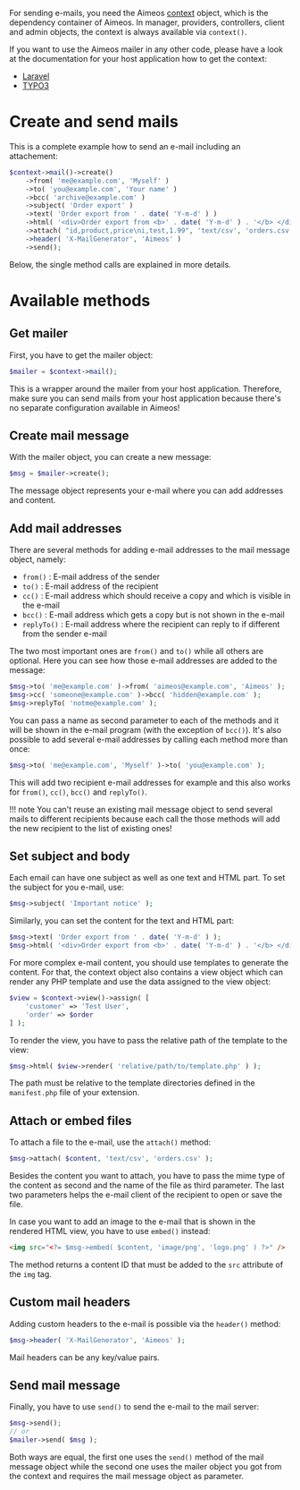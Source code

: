 For sending e-mails, you need the Aimeos [context](context.md) object, which is the dependency container of Aimeos. In manager, providers, controllers, client and admin objects, the context is always available via `context()`.

If you want to use the Aimeos mailer in any other code, please have a look at the documentation for your host application how to get the context:

* [Laravel](../laravel/extend.md#extend-aimeos)
* [TYPO3](../typo3/extend.md#aimeos-objects)

# Create and send mails

This is a complete example how to send an e-mail including an attachement:

```php
$context->mail()->create()
	->from( 'me@example.com', 'Myself' )
	->to( 'you@example.com', 'Your name' )
	->bcc( 'archive@example.com' )
	->subject( 'Order export' )
	->text( 'Order export from ' . date( 'Y-m-d' ) )
	->html( '<div>Order export from <b>' . date( 'Y-m-d' ) . '</b> </div>' )
	->attach( "id,product,price\ni,test,1.99", 'text/csv', 'orders.csv' )
	->header( 'X-MailGenerator', 'Aimeos' )
	->send();
```

Below, the single method calls are explained in more details.

# Available methods

## Get mailer

First, you have to get the mailer object:

```php
$mailer = $context->mail();
```

This is a wrapper around the mailer from your host application. Therefore, make sure you can send mails from your host application because there's no separate configuration available in Aimeos!

## Create mail message

With the mailer object, you can create a new message:

```php
$msg = $mailer->create();
```

The message object represents your e-mail where you can add addresses and content.

## Add mail addresses

There are several methods for adding e-mail addresses to the mail message object, namely:

* `from()` : E-mail address of the sender
* `to()` : E-mail address of the recipient
* `cc()` : E-mail address which should receive a copy and which is visible in the e-mail
* `bcc()` : E-mail address which gets a copy but is not shown in the e-mail
* `replyTo()` : E-mail address where the recipient can reply to if different from the sender e-mail

The two most important ones are `from()` and `to()` while all others are optional.
Here you can see how those e-mail addresses are added to the message:

```php
$msg->to( 'me@example.com' )->from( 'aimeos@example.com', 'Aimeos' );
$msg->cc( 'someone@example.com' )->bcc( 'hidden@example.com' );
$msg->replyTo( 'notme@example.com' );
```

You can pass a name as second parameter to each of the methods and it will be shown in the e-mail program (with the exception of `bcc()`). It's also possible to add several e-mail addresses by calling each method more than once:

```php
$msg->to( 'me@example.com', 'Myself' )->to( 'you@example.com' );
```

This will add two recipient e-mail addresses for example and this also works for `from()`, `cc()`, `bcc()` and `replyTo()`.

!!! note
    You can't reuse an existing mail message object to send several mails to different recipients because each call the those methods will add the new recipient to the list of existing ones!

## Set subject and body

Each email can have one subject as well as one text and HTML part. To set the subject for you e-mail, use:

```php
$msg->subject( 'Important notice' );
```

Similarly, you can set the content for the text and HTML part:

```php
$msg->text( 'Order export from ' . date( 'Y-m-d' ) );
$msg->html( '<div>Order export from <b>' . date( 'Y-m-d' ) . '</b> </div>' );
```

For more complex e-mail content, you should use templates to generate the content. For that, the context object also contains a view object which can render any PHP template and use the data assigned to the view object:

```php
$view = $context->view()->assign( [
	'customer' => 'Test User',
	'order' => $order
] );
```

To render the view, you have to pass the relative path of the template to the view:

```php
$msg->html( $view->render( 'relative/path/to/template.php' ) );
```

The path must be relative to the template directories defined in the `manifest.php` file of your extension.

## Attach or embed files

To attach a file to the e-mail, use the `attach()` method:

```php
$msg->attach( $content, 'text/csv', 'orders.csv' );
```

Besides the content you want to attach, you have to pass the mime type of the content as second and the name of the file as third parameter. The last two parameters helps the e-mail client of the recipient to open or save the file.

In case you want to add an image to the e-mail that is shown in the rendered HTML view, you have to use `embed()` instead:

```html
<img src="<?= $msg->embed( $content, 'image/png', 'logo.png' ) ?>" />
```

The method returns a content ID that must be added to the `src` attribute of the `img` tag.

## Custom mail headers

Adding custom headers to the e-mail is possible via the `header()` method:

```php
$msg->header( 'X-MailGenerator', 'Aimeos' );
```

Mail headers can be any key/value pairs.

## Send mail message

Finally, you have to use `send()` to send the e-mail to the mail server:

```php
$msg->send();
// or
$mailer->send( $msg );
```

Both ways are equal, the first one uses the `send()` method of the mail message object while the second one uses the mailer object you got from the context and requires the mail message object as parameter.
